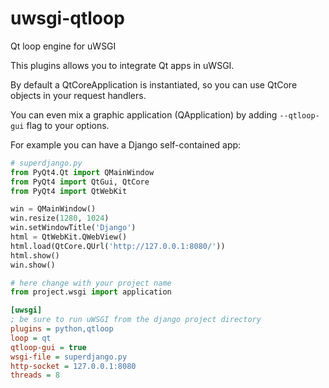 uwsgi-qtloop
============

Qt loop engine for uWSGI

This plugins allows you to integrate Qt apps in uWSGI.


By default a QtCoreApplication is instantiated, so you can use QtCore objects in your request handlers.

You can even mix a graphic application (QApplication) by adding ``--qtloop-gui`` flag to your options.

For example you can have a Django self-contained app:

```py
# superdjango.py
from PyQt4.Qt import QMainWindow
from PyQt4 import QtGui, QtCore
from PyQt4 import QtWebKit

win = QMainWindow()
win.resize(1280, 1024)
win.setWindowTitle('Django')
html = QtWebKit.QWebView()
html.load(QtCore.QUrl('http://127.0.0.1:8080/'))
html.show()
win.show()

# here change with your project name
from project.wsgi import application

```

```ini
[uwsgi]
; be sure to run uWSGI from the django project directory
plugins = python,qtloop
loop = qt
qtloop-gui = true
wsgi-file = superdjango.py
http-socket = 127.0.0.1:8080
threads = 8
```

